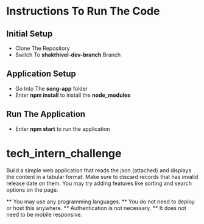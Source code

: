 # Instructions To Run The Code

## Initial Setup
- Clone The Repository
- Switch To **shakthivel-dev-branch** Branch

## Application Setup
- Go Into The **song-app** folder
- Enter **npm install** to install the **node_modules**

## Run The Application
- Enter **npm start** to run the application

# tech_intern_challenge

Build a simple web application that reads the json (attached) and displays the content in a tabular format. Make sure to discard records that has invalid release date on them. You may try adding features like sorting and search options on the page. 

  ** You may use any programming languages.
  ** You do not need to deploy or host this anywhere.
  ** Authentication is not necessary.
  ** It does not need to be mobile responsive.
